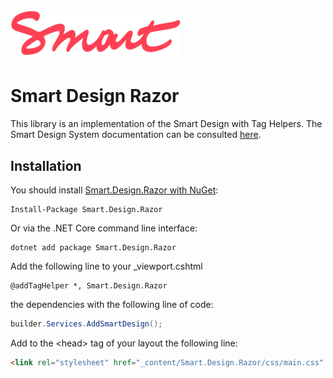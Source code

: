 # ![SmartDesign](art/Smart.logo.png)

# Smart Design Razor
This library is an implementation of the Smart Design with Tag Helpers.
The Smart Design System documentation can be consulted [here](https://design.smart.coop).
## Installation
You should install [Smart.Design.Razor with NuGet](https://www.nuget.org/packages/Smart.Design.Razor):
    
    Install-Package Smart.Design.Razor
Or via the .NET Core command line interface:
    
    dotnet add package Smart.Design.Razor
Add the following line to your _viewport.cshtml

    @addTagHelper *, Smart.Design.Razor

 the dependencies with the following line of code:
```csharp
builder.Services.AddSmartDesign();
```

Add to the &lt;head> tag of your layout the following line:
```html
<link rel="stylesheet" href="_content/Smart.Design.Razor/css/main.css" />
```